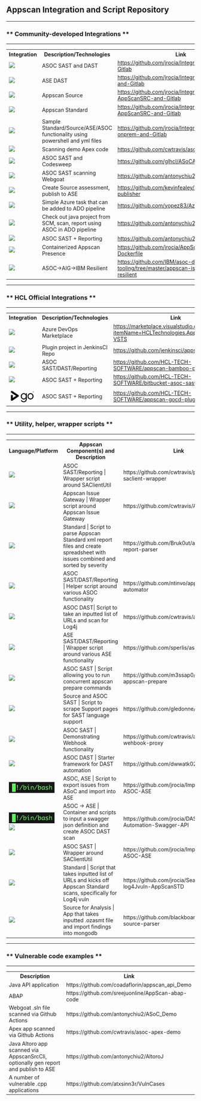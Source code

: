 ## Appscan Integration and Script Repository
<hr>

### ** Community-developed Integrations **
<hr>
<table>
    <tr><th>Integration</th><th>Description/Technologies</th><th>Link</th></tr>
    <tr><td><img src="http://watkinsdemo.us/images/gitlab1.png"></td><td>ASOC SAST and DAST</td><td><a href="https://github.com/jrocia/Integration-ASoC-and-Gitlab">https://github.com/jrocia/Integration-ASoC-and-Gitlab</a></td></tr>
    <tr><td><img src="http://watkinsdemo.us/images/gitlab1.png"></td><td>ASE DAST</td><td><a href="https://github.com/jrocia/Integration-ASE-DAST-and-Gitlab">https://github.com/jrocia/Integration-ASE-DAST-and-Gitlab</a></td></tr>
    <tr><td><img src="http://watkinsdemo.us/images/gitlab1.png"></td><td>Appscan Source</td><td><a href="https://github.com/jrocia/Integration-AppScanSRC-and-Gitlab">https://github.com/jrocia/Integration-AppScanSRC-and-Gitlab</a></td></tr>
    <tr><td><img src="http://watkinsdemo.us/images/gitlab1.png"></td><td>Appscan Standard</td><td><a href="https://github.com/jrocia/Integration-AppScanSTD-and-Gitlab">https://github.com/jrocia/Integration-AppScanSRC-and-Gitlab</a></td></tr>
    <tr><td><img src="http://watkinsdemo.us/images/gitlab1.png"></td><td>Sample Standard/Source/ASE/ASOC functionality using powershell and yml files</td><td><a href="https://github.com/jrocia/Integration-AppScan-onprem-and-Gitlab">https://github.com/jrocia/Integration-AppScan-onprem-and-Gitlab</a></td></tr>
    <tr><td><img src="http://watkinsdemo.us/images/githubactions.png"></td><td>Scanning demo Apex code</td><td><a href="https://github.com/cwtravis/asoc-apex-demo">https://github.com/cwtravis/asoc-apex-demo</a></td></tr>
    <tr><td><img src="http://watkinsdemo.us/images/githubactions.png"></td><td>ASOC SAST and Codesweep</td><td><a href="https://github.com/glhcl/ASoCActionDemo">https://github.com/glhcl/ASoCActionDemo</a></td></tr>
    <tr><td><img src="http://watkinsdemo.us/images/githubactions.png"></td><td>ASOC SAST scanning Webgoat</td><td><a href="https://github.com/antonychiu2/ASoC_Demo">https://github.com/antonychiu2/ASoC_Demo</a></td></tr>
    <tr><td><img src="http://watkinsdemo.us/images/jenkins1.png"></td><td>Create Source assessment, publish to ASE</td><td><a href="https://github.com/kevinfealey/appscanenterprise-publisher">https://github.com/kevinfealey/appscanenterprise-publisher</a></td></tr>
    <tr><td><img src="http://watkinsdemo.us/images/ado1.png"></td><td>Simple Azure task that can be added to ADO pipeline</td>
        <td><a href="https://github.com/yopez83/Azure-Task-AppScan">https://github.com/yopez83/Azure-Task-AppScan</a></td></tr>
    <tr><td><img src="http://watkinsdemo.us/images/ado1.png"></td><td>Check out java project from SCM, scan, report using ASOC in ADO pipeline</td>
        <td><a href="https://github.com/antonychiu2/AltoroJ">https://github.com/antonychiu2/AltoroJ</a></td></tr>    
    <tr><td><img src="http://watkinsdemo.us/images/circleci1.png"></td><td>ASOC SAST + Reporting</td><td><a href="https://github.com/antonychiu2/CircleCI">https://github.com/antonychiu2/CircleCI</a></td></tr>
    <tr><td><img src="http://watkinsdemo.us/images/docker1.png"></td><td>Containerized Appscan Presence</td><td><a href="https://github.com/jrocia/AppScanPresence-Dockerfile">https://github.com/jrocia/AppScanPresence-Dockerfile</a></td></tr>
    <tr><td><img src="http://watkinsdemo.us/images/resilient1.png"></td><td>ASOC->AIG->IBM Resilient</td><td><a href="https://github.com/IBM/asoc-devops-tooling/tree/master/appscan-issue-gateway-resilient">https://github.com/IBM/asoc-devops-tooling/tree/master/appscan-issue-gateway-resilient</a></td></tr>
    
</table>
<hr>

### ** HCL Official Integrations **

<hr>
<table>
    <tr><th>Integration</th><th>Description/Technologies</th><th>Link</th></tr>
    <tr><td><img src="http://watkinsdemo.us/images/ado1.png"></td><td>Azure DevOps Marketplace</td>
        <td><a href="https://marketplace.visualstudio.com/items?itemName=HCLTechnologies.ApplicationSecurity-VSTS">https://marketplace.visualstudio.com/items?itemName=HCLTechnologies.ApplicationSecurity-VSTS</a></td></tr>
        <tr><td><img src="http://watkinsdemo.us/images/jenkins1.png"></td><td>Plugin project in JenkinsCI Repo</td><td><a href="https://github.com/jenkinsci/appscan-plugin">https://github.com/jenkinsci/appscan-plugin</a></td></tr>
    <tr><td><img src="http://watkinsdemo.us/images/bamboo.png"></td><td>ASOC SAST/DAST/Reporting</td><td><a href="https://github.com/HCL-TECH-SOFTWARE/appscan-bamboo-plugin">https://github.com/HCL-TECH-SOFTWARE/appscan-bamboo-plugin</a></td></tr>
        <tr><td><img src="http://watkinsdemo.us/images/bitbucket1.png"></td><td>ASOC SAST + Reporting</td><td><a href="https://github.com/HCL-TECH-SOFTWARE/bitbucket-asoc-sast">https://github.com/HCL-TECH-SOFTWARE/bitbucket-asoc-sast</a></td></tr> 
    <tr><td><img src="https://github.com/dwwatk02/appscan_asoc_links/blob/main/gocd.png"></td><td>ASOC SAST + Reporting</td><td><a href="https://github.com/HCL-TECH-SOFTWARE/appscan-gocd-plugin">https://github.com/HCL-TECH-SOFTWARE/appscan-gocd-plugin</a></td></tr>
</table>
 
<hr>

### ** Utility, helper, wrapper scripts **

<hr>
<table>
    <tr><th>Language/Platform</th><th>Appscan Component(s) and Description</th><th>Link</th></tr>
    <tr><td><img src="http://watkinsdemo.us/images/python1.png"></td><td>ASOC SAST/Reporting | Wrapper script around SAClientUtil</td><td>https://github.com/cwtravis/python-saclient-wrapper</td></tr>
    <tr><td><img src="http://watkinsdemo.us/images/python1.png"></td><td>Appscan Issue Gateway | Wrapper script around Appscan Issue Gateway</td><td>https://github.com/cwtravis/AIMG_Client</td></tr>
    <tr><td><img src="http://watkinsdemo.us/images/python1.png"></td><td>Standard | Script to parse Appscan Standard xml report files and create spreadsheet with issues combined and sorted by severity</td><td>https://github.com/Bruk0ut/appscan-xml-report-parser</td></tr>
        <tr><td><img src="http://watkinsdemo.us/images/python1.png"></td><td>ASOC SAST/DAST/Reporting | Helper script around various ASOC functionality</td><td>https://github.com/ntinvo/appscan-automator</td></tr>
<tr><td><img src="http://watkinsdemo.us/images/python1.png"></td><td>ASOC DAST| Script to take an inputted list of URLs and scan for Log4j</td><td>https://github.com/cwtravis/asoc_dast_spray</td></tr>
    <tr><td><img src="http://watkinsdemo.us/images/python1.png"></td><td>ASE SAST/DAST/Reporting | Wrapper script around various ASE functionality</td><td>https://github.com/sperlis/ase-apis</td></tr>
    <tr><td><img src="http://watkinsdemo.us/images/python1.png"></td><td>ASOC SAST | Script allowing you to run concurrent appscan prepare commands</td><td>https://github.com/m3ssap0/massive-appscan-prepare</td></tr>
    <tr><td><img src="http://watkinsdemo.us/images/python1.png"></td><td>Source and ASOC SAST | Script to scrape Support pages for SAST language support</td><td>https://github.com/gledonne/appscanlangs</td></tr>
    <tr><td><img src="http://watkinsdemo.us/images/python1.png"></td><td>ASOC SAST | Demonstrating Webhook functionality</td><td>https://github.com/cwtravis/asoc-wehbook-proxy</td></tr>
    <tr><td><img src="http://watkinsdemo.us/images/python1.png"></td><td>ASOC DAST | Starter framework for DAST automation</td><td>https://github.com/dwwatk02/automation</td></tr>
    <tr><td><img src="https://github.com/dwwatk02/appscan_asoc_links/blob/main/bash.png"</td><td>ASOC, ASE | Script to export issues from ASoC and import into ASE</td><td>https://github.com/jrocia/ImportAppIssues-ASOC-ASE</td></tr>
    <tr><td><img src="https://github.com/dwwatk02/appscan_asoc_links/blob/main/bash.png">&nbsp;<img src="http://watkinsdemo.us/images/docker1.png"></td><td>ASOC -> ASE | Container and scripts to input a swagger json definition and create ASOC DAST scan</td><td>https://github.com/jrocia/DAST-Automation-Swagger-API</td></tr>
    <tr><td><img src="http://watkinsdemo.us/images/bat.png"></td><td>ASOC SAST | Wrapper around SAClientUtil</td><td>https://github.com/jrocia/ImportAppIssues-ASOC-ASE</td></tr>
    <tr><td><img src="http://watkinsdemo.us/images/powershell.png"></td><td>Standard | Script that takes inputted list of URLs and kicks off Appscan Standard scans, specifically for Log4j vuln</td><td>https://github.com/jrocia/Search-log4Jvuln-AppScanSTD</td></tr>
    <tr><td><img src="http://watkinsdemo.us/images/scala1.png"></td><td>Source for Analysis | App that takes inputted .ozasmt file and import findings into mongodb</td><td>https://github.com/blackboard/appscan-source-parser</td></tr>
</table>

<hr>

### ** Vulnerable code examples **
<hr>
<table>
    <tr><th>Description</th><th>Link</th></tr>
    <tr><td>Java API application</td><td>https://github.com/coadaflorin/appscan_api_Demo</td></tr>
    <tr><td>ABAP</td><td>https://github.com/sreejuonline/AppScan-abap-code</td></tr>
    <tr><td>Webgoat .sln file scanned via Github Actions</td><td>https://github.com/antonychiu2/ASoC_Demo</td></tr>
    <tr><td>Apex app scanned via Github Actions</td><td>https://github.com/cwtravis/asoc-apex-demo</td></tr>
    <tr><td>Java Altoro app scanned via AppscanSrcCli, optionally gen report and publish to ASE</td><td>https://github.com/antonychiu2/AltoroJ</td></tr>
    <tr><td>A number of vulnerable .cpp applications</td><td>https://github.com/atxsinn3r/VulnCases</td></tr>
</table>

